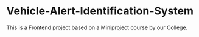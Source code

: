 # Vehicle-Alert-Identification-System

This is a Frontend project based on a Miniproject course by our College.

